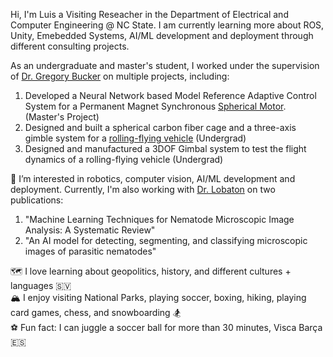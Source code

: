 Hi, I'm Luis a Visiting Reseacher in the Department of Electrical and Computer Engineering @ NC State. I am currently learning more about ROS, Unity, Emebedded Systems, AI/ML development and deployment through different consulting projects.

As an undergraduate and master's student, I worked under the supervision of [Dr. Gregory Bucker](https://mae.ncsu.edu/people/gbuckner/) on multiple projects, including:  
1. Developed a Neural Network based Model Reference Adaptive Control System for a Permanent Magnet Synchronous [Spherical Motor](https://www.mdpi.com/2075-1702/10/8/612). (Master's Project)
2. Designed and built a spherical carbon fiber cage and a three-axis gimble system for a [rolling-flying vehicle](https://asmedigitalcollection.asme.org/mechanismsrobotics/article/13/5/050901/1106903/The-Spherical-Rolling-Flying-Vehicle-Dynamic) (Undergrad)
3. Designed and manufactured a 3DOF Gimbal system to test the flight dynamics of a rolling-flying vehicle (Undergrad)  






🦾 I’m interested in robotics, computer vision, AI/ML development and deployment. Currently, I'm also working with [Dr. Lobaton](https://ece.ncsu.edu/people/ejlobato/) on two publications:

1. "Machine Learning Techniques for Nematode Microscopic Image Analysis: A Systematic Review" 
2. "An AI model for detecting, segmenting, and classifying microscopic images of parasitic nematodes"
     


🗺️ I love learning about geopolitics, history, and different cultures + languages 🇸🇻  
🏔️ I enjoy visiting National Parks, playing soccer, boxing, hiking, playing card games, chess, and snowboarding 🏂  
⚽️ Fun fact: I can juggle a soccer ball for more than 30 minutes, Visca Barça 🇪🇸  



<!---
jljimene7/jljimene7 is a ✨ special ✨ repository because its `README.md` (this file) appears on your GitHub profile.
You can click the Preview link to take a look at your changes.
--->
